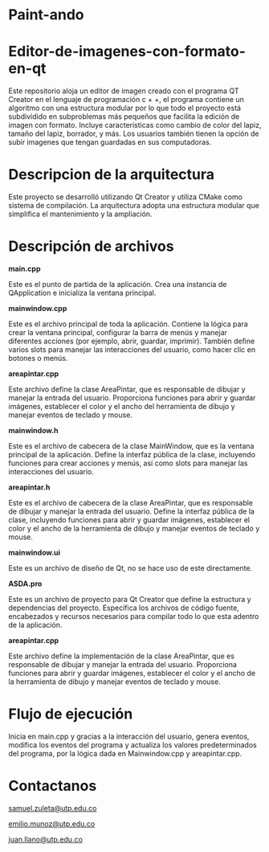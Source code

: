 # Paint-ando

# Editor-de-imagenes-con-formato-en-qt

Este repositorio aloja un editor de imagen creado con el programa QT Creator en el lenguaje de programación c + +, el programa contiene un algoritmo con una estructura modular por lo que todo el proyecto está subdividido en subproblemas más pequeños que facilita la edición de imagen con formato. Incluye características como cambio de color del lapiz, tamaño del lapiz, borrador, y más. Los usuarios también tienen la opción de subir imagenes que tengan guardadas en sus computadoras. 
# Descripcion de la arquitectura 

Este proyecto se desarrolló utilizando Qt Creator y utiliza CMake como sistema de compilación. La arquitectura adopta una estructura modular que simplifica el mantenimiento y la ampliación.

# Descripción de archivos

**main.cpp**

Este es el punto de partida de la aplicación. Crea una instancia de QApplication e inicializa la ventana principal.

**mainwindow.cpp**

Este es el archivo principal de toda la aplicación. Contiene la lógica para crear la ventana principal, configurar la barra de menús y manejar diferentes acciones (por ejemplo, abrir, guardar, imprimir). También define varios slots para manejar las interacciones del usuario, como hacer clic en botones o menús.

**areapintar.cpp**

Este archivo define la clase AreaPintar, que es responsable de dibujar y manejar la entrada del usuario. Proporciona funciones para abrir y guardar imágenes, establecer el color y el ancho del herramienta de dibujo y manejar eventos de teclado y mouse.

**mainwindow.h**

Este es el archivo de cabecera de la clase MainWindow, que es la ventana principal de la aplicación. Define la interfaz pública de la clase, incluyendo funciones para crear acciones y menús, así como slots para manejar las interacciones del usuario.

**areapintar.h**

Este es el archivo de cabecera de la clase AreaPintar, que es responsable de dibujar y manejar la entrada del usuario. Define la interfaz pública de la clase, incluyendo funciones para abrir y guardar imágenes, establecer el color y el ancho de la herramienta de dibujo y manejar eventos de teclado y mouse.

**mainwindow.ui**

Este es un archivo de diseño de Qt, no se hace uso de este directamente.

**ASDA.pro**

Este es un archivo de proyecto para Qt Creator que define la estructura y dependencias del proyecto. Especifica los archivos de código fuente, encabezados y recursos necesarios para compilar todo lo que esta adentro de la aplicación.

**areapintar.cpp**

Este archivo define la implementación de la clase AreaPintar, que es responsable de dibujar y manejar la entrada del usuario. Proporciona funciones para abrir y guardar imágenes, establecer el color y el ancho de la herramienta de dibujo y manejar eventos de teclado y mouse.


# Flujo de ejecución

Inicia en main.cpp y gracias a la interacción del usuario, genera eventos, modifica los eventos del programa y actualiza los valores predeterminados del programa, por la lógica dada en Mainwindow.cpp y areapintar.cpp.

# Contactanos

samuel.zuleta@utp.edu.co

emilio.munoz@utp.edu.co

juan.llano@utp.edu.co





